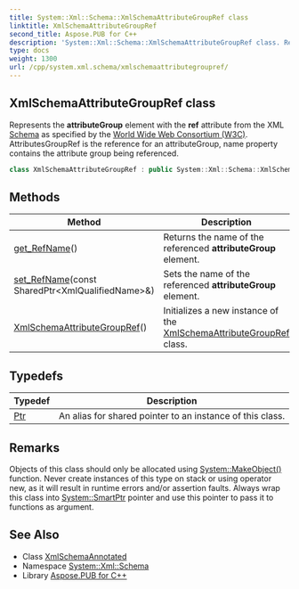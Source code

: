```yaml
---
title: System::Xml::Schema::XmlSchemaAttributeGroupRef class
linktitle: XmlSchemaAttributeGroupRef
second_title: Aspose.PUB for C++
description: 'System::Xml::Schema::XmlSchemaAttributeGroupRef class. Represents the attributeGroup element with the ref attribute from the XML Schema as specified by the . AttributesGroupRef is the reference for an attributeGroup, name property contains the attribute group being referenced in C++.'
type: docs
weight: 1300
url: /cpp/system.xml.schema/xmlschemaattributegroupref/
---
```

## XmlSchemaAttributeGroupRef class


Represents the **attributeGroup** element with the **ref** attribute from the XML [Schema](../) as specified by the [World Wide Web Consortium (W3C)](https://go.microsoft.com/fwlink/?LinkId=49454). AttributesGroupRef is the reference for an attributeGroup, name property contains the attribute group being referenced.

```cpp
class XmlSchemaAttributeGroupRef : public System::Xml::Schema::XmlSchemaAnnotated
```

## Methods

| Method | Description |
| --- | --- |
| [get_RefName](./get_refname/)() | Returns the name of the referenced **attributeGroup** element. |
| [set_RefName](./set_refname/)(const SharedPtr\<XmlQualifiedName\>\&) | Sets the name of the referenced **attributeGroup** element. |
| [XmlSchemaAttributeGroupRef](./xmlschemaattributegroupref/)() | Initializes a new instance of the [XmlSchemaAttributeGroupRef](./) class. |
## Typedefs

| Typedef | Description |
| --- | --- |
| [Ptr](./ptr/) | An alias for shared pointer to an instance of this class. |
## Remarks



Objects of this class should only be allocated using [System::MakeObject()](../../system/makeobject/) function. Never create instances of this type on stack or using operator new, as it will result in runtime errors and/or assertion faults. Always wrap this class into [System::SmartPtr](../../system/smartptr/) pointer and use this pointer to pass it to functions as argument. 

## See Also

* Class [XmlSchemaAnnotated](../xmlschemaannotated/)
* Namespace [System::Xml::Schema](../)
* Library [Aspose.PUB for C++](../../)

